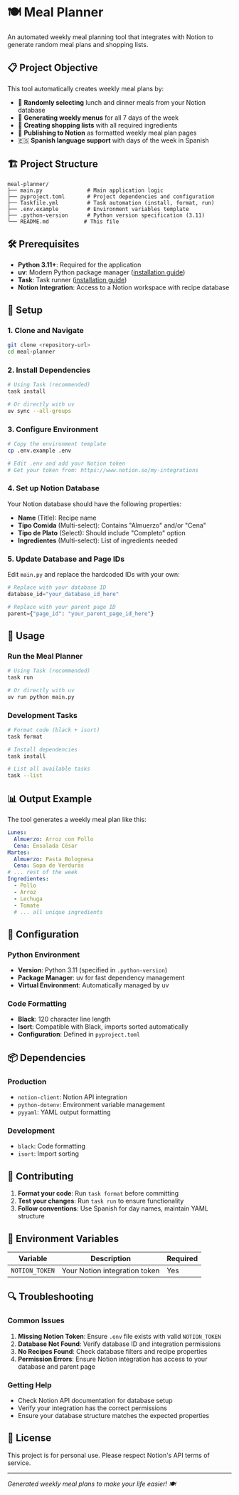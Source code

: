 # 🍽️ Meal Planner

An automated weekly meal planning tool that integrates with Notion to generate random meal plans and shopping lists.

## 📋 Project Objective

This tool automatically creates weekly meal plans by:

- 🎲 **Randomly selecting** lunch and dinner meals from your Notion database
- 📅 **Generating weekly menus** for all 7 days of the week
- 🛒 **Creating shopping lists** with all required ingredients
- 📝 **Publishing to Notion** as formatted weekly meal plan pages
- 🇪🇸 **Spanish language support** with days of the week in Spanish

## 🏗️ Project Structure

```
meal-planner/
├── main.py              # Main application logic
├── pyproject.toml       # Project dependencies and configuration
├── Taskfile.yml         # Task automation (install, format, run)
├── .env.example         # Environment variables template
├── .python-version      # Python version specification (3.11)
└── README.md           # This file
```

## 🛠️ Prerequisites

- **Python 3.11+**: Required for the application
- **uv**: Modern Python package manager ([installation guide](https://docs.astral.sh/uv/getting-started/installation/))
- **Task**: Task runner ([installation guide](https://taskfile.dev/installation/))
- **Notion Integration**: Access to a Notion workspace with recipe database

## 🚀 Setup

### 1. Clone and Navigate

```bash
git clone <repository-url>
cd meal-planner
```

### 2. Install Dependencies

```bash
# Using Task (recommended)
task install

# Or directly with uv
uv sync --all-groups
```

### 3. Configure Environment

```bash
# Copy the environment template
cp .env.example .env

# Edit .env and add your Notion token
# Get your token from: https://www.notion.so/my-integrations
```

### 4. Set up Notion Database

Your Notion database should have the following properties:

- **Name** (Title): Recipe name
- **Tipo Comida** (Multi-select): Contains "Almuerzo" and/or "Cena"
- **Tipo de Plato** (Select): Should include "Completo" option
- **Ingredientes** (Multi-select): List of ingredients needed

### 5. Update Database and Page IDs

Edit `main.py` and replace the hardcoded IDs with your own:

```python
# Replace with your database ID
database_id="your_database_id_here"

# Replace with your parent page ID
parent={"page_id": "your_parent_page_id_here"}
```

## 🎯 Usage

### Run the Meal Planner

```bash
# Using Task (recommended)
task run

# Or directly with uv
uv run python main.py
```

### Development Tasks

```bash
# Format code (black + isort)
task format

# Install dependencies
task install

# List all available tasks
task --list
```

## 📊 Output Example

The tool generates a weekly meal plan like this:

```yaml
Lunes:
  Almuerzo: Arroz con Pollo
  Cena: Ensalada César
Martes:
  Almuerzo: Pasta Bolognesa
  Cena: Sopa de Verduras
# ... rest of the week
Ingredientes:
  - Pollo
  - Arroz
  - Lechuga
  - Tomate
  # ... all unique ingredients
```

## 🔧 Configuration

### Python Environment

- **Version**: Python 3.11 (specified in `.python-version`)
- **Package Manager**: uv for fast dependency management
- **Virtual Environment**: Automatically managed by uv

### Code Formatting

- **Black**: 120 character line length
- **Isort**: Compatible with Black, imports sorted automatically
- **Configuration**: Defined in `pyproject.toml`

## 📦 Dependencies

### Production
- `notion-client`: Notion API integration
- `python-dotenv`: Environment variable management
- `pyyaml`: YAML output formatting

### Development
- `black`: Code formatting
- `isort`: Import sorting

## 🤝 Contributing

1. **Format your code**: Run `task format` before committing
2. **Test your changes**: Run `task run` to ensure functionality
3. **Follow conventions**: Use Spanish for day names, maintain YAML structure

## 📝 Environment Variables

| Variable | Description | Required |
|----------|-------------|----------|
| `NOTION_TOKEN` | Your Notion integration token | Yes |

## 🔍 Troubleshooting

### Common Issues

1. **Missing Notion Token**: Ensure `.env` file exists with valid `NOTION_TOKEN`
2. **Database Not Found**: Verify database ID and integration permissions
3. **No Recipes Found**: Check database filters and recipe properties
4. **Permission Errors**: Ensure Notion integration has access to your database and parent page

### Getting Help

- Check Notion API documentation for database setup
- Verify your integration has the correct permissions
- Ensure your database structure matches the expected properties

## 📄 License

This project is for personal use. Please respect Notion's API terms of service.

---

*Generated weekly meal plans to make your life easier! 🍽️*
